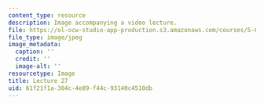 ```yaml
---
content_type: resource
description: Image accompanying a video lecture.
file: https://ol-ocw-studio-app-production.s3.amazonaws.com/courses/5-60-thermodynamics-kinetics-spring-2008/61f21f1a384c4e89f44c93140c4510db_lec27_th.jpg
file_type: image/jpeg
image_metadata:
  caption: ''
  credit: ''
  image-alt: ''
resourcetype: Image
title: Lecture 27
uid: 61f21f1a-384c-4e89-f44c-93140c4510db
---
```

